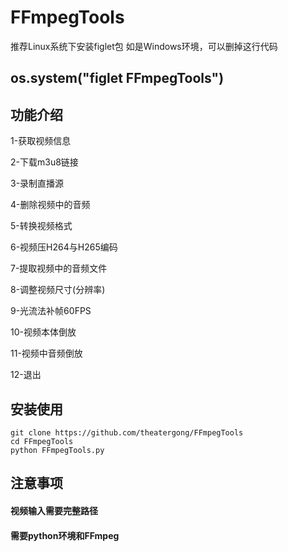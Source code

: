 # FFmpegTools
推荐Linux系统下安装figlet包
如是Windows环境，可以删掉这行代码
## os.system("figlet FFmpegTools")

## 功能介绍

1-获取视频信息

2-下载m3u8链接

3-录制直播源

4-删除视频中的音频

5-转换视频格式

6-视频压H264与H265编码

7-提取视频中的音频文件

8-调整视频尺寸(分辨率)

9-光流法补帧60FPS

10-视频本体倒放

11-视频中音频倒放

12-退出

## 安装使用
    git clone https://github.com/theatergong/FFmpegTools
    cd FFmpegTools
    python FFmpegTools.py
    
## 注意事项
#### 视频输入需要完整路径
#### 需要python环境和FFmpeg
